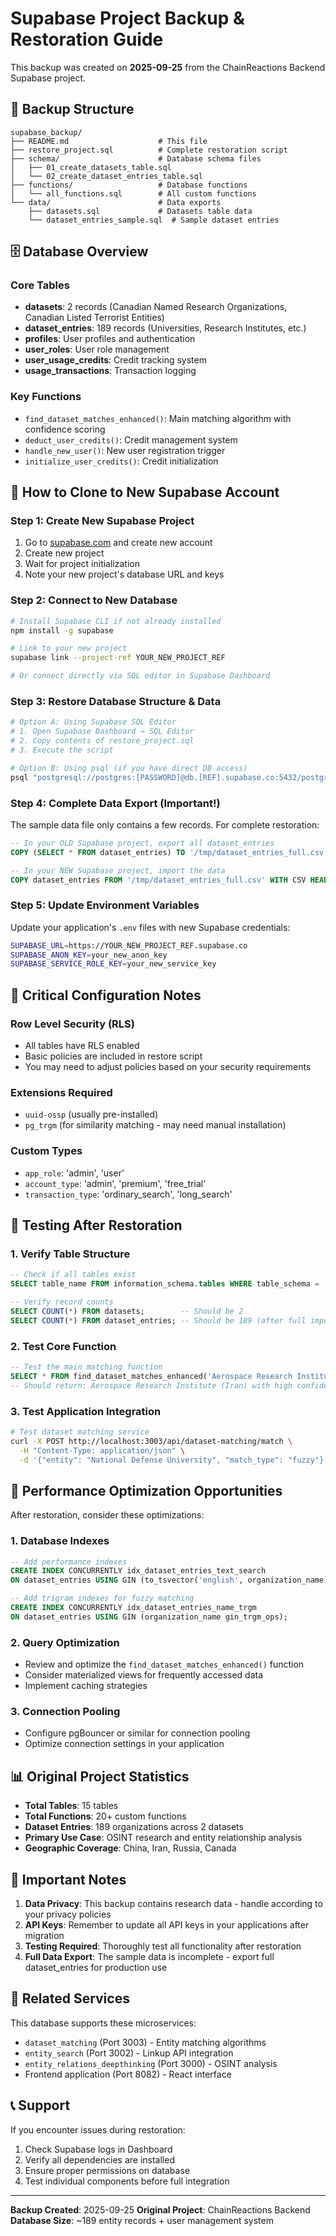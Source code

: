 # Supabase Project Backup & Restoration Guide

This backup was created on **2025-09-25** from the ChainReactions Backend Supabase project.

## 📁 Backup Structure

```
supabase_backup/
├── README.md                    # This file
├── restore_project.sql          # Complete restoration script
├── schema/                      # Database schema files
│   ├── 01_create_datasets_table.sql
│   └── 02_create_dataset_entries_table.sql
├── functions/                   # Database functions
│   └── all_functions.sql        # All custom functions
└── data/                        # Data exports
    ├── datasets.sql             # Datasets table data
    └── dataset_entries_sample.sql  # Sample dataset entries
```

## 🗄️ Database Overview

### Core Tables
- **datasets**: 2 records (Canadian Named Research Organizations, Canadian Listed Terrorist Entities)
- **dataset_entries**: 189 records (Universities, Research Institutes, etc.)
- **profiles**: User profiles and authentication
- **user_roles**: User role management
- **user_usage_credits**: Credit tracking system
- **usage_transactions**: Transaction logging

### Key Functions
- `find_dataset_matches_enhanced()`: Main matching algorithm with confidence scoring
- `deduct_user_credits()`: Credit management system
- `handle_new_user()`: New user registration trigger
- `initialize_user_credits()`: Credit initialization

## 🚀 How to Clone to New Supabase Account

### Step 1: Create New Supabase Project
1. Go to [supabase.com](https://supabase.com) and create new account
2. Create new project
3. Wait for project initialization
4. Note your new project's database URL and keys

### Step 2: Connect to New Database
```bash
# Install Supabase CLI if not already installed
npm install -g supabase

# Link to your new project
supabase link --project-ref YOUR_NEW_PROJECT_REF

# Or connect directly via SQL editor in Supabase Dashboard
```

### Step 3: Restore Database Structure & Data
```bash
# Option A: Using Supabase SQL Editor
# 1. Open Supabase Dashboard → SQL Editor
# 2. Copy contents of restore_project.sql
# 3. Execute the script

# Option B: Using psql (if you have direct DB access)
psql "postgresql://postgres:[PASSWORD]@db.[REF].supabase.co:5432/postgres" -f restore_project.sql
```

### Step 4: Complete Data Export (Important!)
The sample data file only contains a few records. For complete restoration:

```sql
-- In your OLD Supabase project, export all dataset_entries
COPY (SELECT * FROM dataset_entries) TO '/tmp/dataset_entries_full.csv' WITH CSV HEADER;

-- In your NEW Supabase project, import the data
COPY dataset_entries FROM '/tmp/dataset_entries_full.csv' WITH CSV HEADER;
```

### Step 5: Update Environment Variables
Update your application's `.env` files with new Supabase credentials:
```bash
SUPABASE_URL=https://YOUR_NEW_PROJECT_REF.supabase.co
SUPABASE_ANON_KEY=your_new_anon_key
SUPABASE_SERVICE_ROLE_KEY=your_new_service_key
```

## 🔧 Critical Configuration Notes

### Row Level Security (RLS)
- All tables have RLS enabled
- Basic policies are included in restore script
- You may need to adjust policies based on your security requirements

### Extensions Required
- `uuid-ossp` (usually pre-installed)
- `pg_trgm` (for similarity matching - may need manual installation)

### Custom Types
- `app_role`: 'admin', 'user'
- `account_type`: 'admin', 'premium', 'free_trial'
- `transaction_type`: 'ordinary_search', 'long_search'

## 🧪 Testing After Restoration

### 1. Verify Table Structure
```sql
-- Check if all tables exist
SELECT table_name FROM information_schema.tables WHERE table_schema = 'public';

-- Verify record counts
SELECT COUNT(*) FROM datasets;        -- Should be 2
SELECT COUNT(*) FROM dataset_entries; -- Should be 189 (after full import)
```

### 2. Test Core Function
```sql
-- Test the main matching function
SELECT * FROM find_dataset_matches_enhanced('Aerospace Research Institute');
-- Should return: Aerospace Research Institute (Iran) with high confidence
```

### 3. Test Application Integration
```bash
# Test dataset matching service
curl -X POST http://localhost:3003/api/dataset-matching/match \
  -H "Content-Type: application/json" \
  -d '{"entity": "National Defense University", "match_type": "fuzzy"}'
```

## 🎯 Performance Optimization Opportunities

After restoration, consider these optimizations:

### 1. Database Indexes
```sql
-- Add performance indexes
CREATE INDEX CONCURRENTLY idx_dataset_entries_text_search
ON dataset_entries USING GIN (to_tsvector('english', organization_name));

-- Add trigram indexes for fuzzy matching
CREATE INDEX CONCURRENTLY idx_dataset_entries_name_trgm
ON dataset_entries USING GIN (organization_name gin_trgm_ops);
```

### 2. Query Optimization
- Review and optimize the `find_dataset_matches_enhanced()` function
- Consider materialized views for frequently accessed data
- Implement caching strategies

### 3. Connection Pooling
- Configure pgBouncer or similar for connection pooling
- Optimize connection settings in your application

## 📊 Original Project Statistics

- **Total Tables**: 15 tables
- **Total Functions**: 20+ custom functions
- **Dataset Entries**: 189 organizations across 2 datasets
- **Primary Use Case**: OSINT research and entity relationship analysis
- **Geographic Coverage**: China, Iran, Russia, Canada

## 🚨 Important Notes

1. **Data Privacy**: This backup contains research data - handle according to your privacy policies
2. **API Keys**: Remember to update all API keys in your applications after migration
3. **Testing Required**: Thoroughly test all functionality after restoration
4. **Full Data Export**: The sample data is incomplete - export full dataset_entries for production use

## 🔗 Related Services

This database supports these microservices:
- `dataset_matching` (Port 3003) - Entity matching algorithms
- `entity_search` (Port 3002) - Linkup API integration
- `entity_relations_deepthinking` (Port 3000) - OSINT analysis
- Frontend application (Port 8082) - React interface

## 📞 Support

If you encounter issues during restoration:
1. Check Supabase logs in Dashboard
2. Verify all dependencies are installed
3. Ensure proper permissions on database
4. Test individual components before full integration

---

**Backup Created**: 2025-09-25
**Original Project**: ChainReactions Backend
**Database Size**: ~189 entity records + user management system